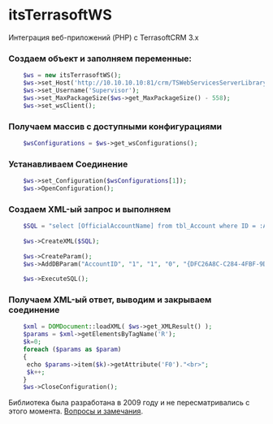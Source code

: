 # itsTerrasoftWS
Интеграция веб-приложений (PHP) с TerrasoftCRM 3.x


### Создаем объект и заполняем переменные: 
```php
	$ws = new itsTerrasoftWS();
	$ws->set_Host('http://10.10.10.10:81/crm/TSWebServicesServerLibrary.dll/wsdl/IServer');
	$ws->set_Username('Supervisor');
	$ws->set_MaxPackageSize($ws->get_MaxPackageSize() - 558);
	$ws->set_wsClient();
```

### Получаем массив с доступными конфигурациями 
```php
	$wsConfigurations = $ws->get_wsConfigurations();
```

### Устанавливаем Соединение 
```php
	$ws->set_Configuration($wsConfigurations[1]);
	$ws->OpenConfiguration();
```

### Создаем XML-ый запрос и выполняем 
```php
	$SQL = "select [OfficialAccountName] from tbl_Account where ID = :AccountID ";
	
	$ws->CreateXML($SQL);
	
	$ws->CreateParam();
	$ws->AddDBParam("AccountID", "1", "1", "0", "{DFC26A8C-C284-4FBF-9DE2-39E8D77F1915}");
	
	$ws->ExecuteSQL();
```

### Получаем XML-ый ответ, выводим и закрываем соединение 
```php
	$xml = DOMDocument::loadXML( $ws->get_XMLResult() );
	$params = $xml->getElementsByTagName('R');
	$k=0;
	foreach ($params as $param)
	{
  	 echo $params->item($k)->getAttribute('F0')."<br>";
  	 $k++;
	}
	$ws->CloseConfiguration();
```

Библиотека была разработана в 2009 году и не пересматривались с этого момента. 
[Вопросы и замечания](https://github.com/kovalyshyn/itsTerrasoftWS/issues).
